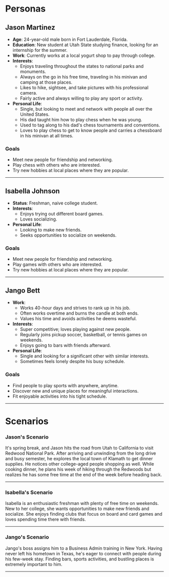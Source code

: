 # Personas

## Jason Martinez

- **Age**: 24-year-old male born in Fort Lauderdale, Florida.
- **Education**: New student at Utah State studying finance, looking for an internship for the summer.
- **Work**: Currently works at a local yogurt shop to pay through college.
- **Interests**:
  - Enjoys traveling throughout the states to national parks and monuments.
  - Always on the go in his free time, traveling in his minivan and camping at those places.
  - Likes to hike, sightsee, and take pictures with his professional camera.
  - Fairly active and always willing to play any sport or activity.
- **Personal Life**:
  - Single, but looking to meet and network with people all over the United States.
  - His dad taught him how to play chess when he was young.
  - Used to tag along to his dad's chess tournaments and conventions.
  - Loves to play chess to get to know people and carries a chessboard in his minivan at all times.

### Goals

- Meet new people for friendship and networking.
- Play chess with others who are interested.
- Try new hobbies at local places where they are popular.

---

## Isabella Johnson

- **Status**: Freshman, naive college student.
- **Interests**:
  - Enjoys trying out different board games.
  - Loves socializing.
- **Personal Life**:
  - Looking to make new friends.
  - Seeks opportunities to socialize on weekends.

### Goals

- Meet new people for friendship and networking.
- Play games with others who are interested.
- Try new hobbies at local places where they are popular.

---

## Jango Bett

- **Work**:
  - Works 40-hour days and strives to rank up in his job.
  - Often works overtime and burns the candle at both ends.
  - Values his time and avoids activities he deems wasteful.
- **Interests**:
  - Super competitive; loves playing against new people.
  - Regularly joins pickup soccer, basketball, or tennis games on weekends.
  - Enjoys going to bars with friends afterward.
- **Personal Life**:
  - Single and looking for a significant other with similar interests.
  - Sometimes feels lonely despite his busy schedule.

### Goals

- Find people to play sports with anywhere, anytime.
- Discover new and unique places for meaningful interactions.
- Fit enjoyable activities into his tight schedule.

---

# Scenarios

### Jason's Scenario

It's spring break, and Jason hits the road from Utah to California to visit Redwood National Park. After arriving and unwinding from the long drive and busy semester, he explores the local town of Klamath to get dinner supplies. He notices other college-aged people shopping as well. While cooking dinner, he plans his week of hiking through the Redwoods but realizes he has some free time at the end of the week before heading back.

---

### Isabella's Scenario

Isabella is an enthusiastic freshman with plenty of free time on weekends. New to her college, she wants opportunities to make new friends and socialize. She enjoys finding clubs that focus on board and card games and loves spending time there with friends.

---

### Jango's Scenario

Jango's boss assigns him to a Business Admin training in New York. Having never left his hometown in Texas, he's eager to connect with people during his few-week stay. Finding bars, sports activities, and bustling places is extremely important to him.

---
